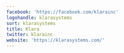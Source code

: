 ```yaml
---
facebook: 'https://facebook.com/klarainc'
logohandle: klarasystems
sort: klarasystems
title: Klara
twitter: klarainc
website: 'https://klarasystems.com/'
---
```

